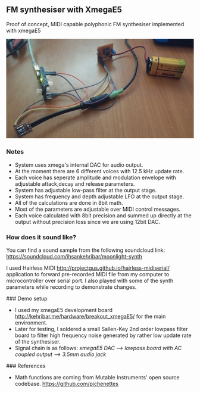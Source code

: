 ## FM synthesiser with XmegaE5

Proof of concept, MIDI capable polyphonic FM synthesiser implemented with xmegaE5

![](./img/demo.jpg)

### Notes

* System uses xmega's internal DAC for audio output. 
* At the moment there are 6 different voices with 12.5 kHz update rate.
* Each voice has seperate amplitude and modulation envelope with adjustable attack,decay and release parameters.
* System has adjustable low-pass filter at the output stage.
* System has frequency and depth adjustable LFO at the output stage.
* All of the calculations are done in 8bit math. 
* Most of the parameters are adjustable over MIDI control messages.
* Each voice calculated with 8bit precision and summed up directly at the output without precision loss since we are using 12bit DAC.

### How does it sound like?

You can find a sound sample from the following soundcloud link: <https://soundcloud.com/ihsankehribar/moonlight-synth>

I used Hairless MIDI <http://projectgus.github.io/hairless-midiserial/> application to forward pre-recorded MIDI file from my computer to microcontroller over serial port. I also played with some of the synth parameters while recording to demonstrate changes.

### Demo setup

* I used my xmegaE5 development board <http://kehribar.me/hardware/breakout_xmegaE5/> for the main environment.
* Later for testing, I soldered a small Sallen-Key 2nd order lowpass filter board to filter high frequency noise generated by rather low update rate of the synthesiser.
* Signal chain is as follows: *xmegaE5 DAC --> lowpass board with AC coupled output --> 3.5mm audio jack*

### References

* Math functions are coming from Mutable Instruments' open source codebase. <https://github.com/pichenettes> 